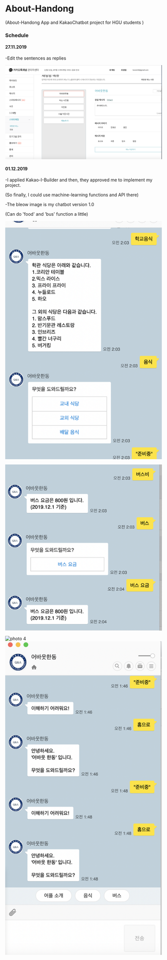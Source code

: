 # About-Handong
(About-Handong App and KakaoChatbot project for HGU students )


### Schedule

#### 27.11.2019
-Edit the sentences as replies

![photo_1](./27.11.2019.png ) 


#### 01.12.2019
-I applied Kakao-I-Builder and then, they approved me to implement my project.

(So finally, I could use machine-learning functions and API there)

-The bleow image is my chatbot version 1.0

(Can do 'food' and 'bus' function a little)

![photo 2](./01.12.2019.png ) 

![photo 3](./01.12.2019-(2).png ) 


![photo 4](./03.12.2019.png ) 
![photo 5](./03.12.2019-(2).png ) 

